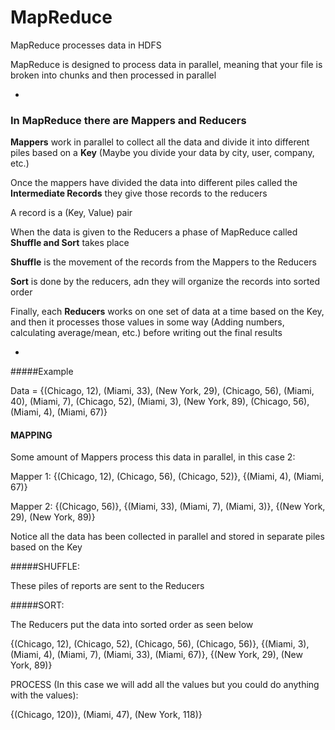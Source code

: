 # MapReduce

MapReduce processes data in HDFS

MapReduce is designed to process data in parallel, meaning that your file is broken into chunks and then processed in parallel

-

### In MapReduce there are Mappers and Reducers

**Mappers** work in parallel to collect all the data and divide it into different piles based on a **Key** (Maybe you divide your data by city, user, company, etc.)

Once the mappers have divided the data into different piles called the **Intermediate Records** they give those records to the reducers

A record is a (Key, Value) pair

When the data is given to the Reducers a phase of MapReduce called **Shuffle and Sort** takes place

**Shuffle** is the movement of the records from the Mappers to the Reducers

**Sort** is done by the reducers, adn they will organize the records into sorted order

Finally, each **Reducers** works on one set of data at a time based on the Key, and then it processes those values in some way (Adding numbers, calculating average/mean, etc.) before writing out the final results

-

#####Example

Data = {(Chicago, 12), (Miami, 33), (New York, 29), (Chicago, 56), (Miami, 40), (Miami, 7), (Chicago, 52), (Miami, 3), (New York, 89), (Chicago, 56), (Miami, 4), (Miami, 67)}

#### MAPPING

Some amount of Mappers process this data in parallel, in this case 2:

Mapper 1: {(Chicago, 12), (Chicago, 56), (Chicago, 52)}, {(Miami, 4), (Miami, 67)}

Mapper 2: {(Chicago, 56)}, {(Miami, 33), (Miami, 7), (Miami, 3)}, {(New York, 29), (New York, 89)}

Notice all the data has been collected in parallel and stored in separate piles based on the Key


#####SHUFFLE:

These piles of reports are sent to the Reducers


#####SORT:

The Reducers put the data into sorted order as seen below

{(Chicago, 12), (Chicago, 52), (Chicago, 56), (Chicago, 56)},
{(Miami, 3), (Miami, 4), (Miami, 7), (Miami, 33), (Miami, 67)},
{(New York, 29), (New York, 89)}


PROCESS (In this case we will add all the values but you could do anything with the values):

{(Chicago, 120)}, (Miami, 47), (New York, 118)}
